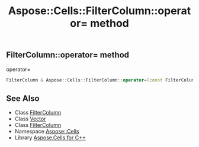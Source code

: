 ﻿---
title: Aspose::Cells::FilterColumn::operator= method
linktitle: operator=
second_title: Aspose.Cells for C++ API Reference
description: 'Aspose::Cells::FilterColumn::operator= method. operator= in C++.'
type: docs
weight: 300
url: /cpp/aspose.cells/filtercolumn/operator_asm/
---
## FilterColumn::operator= method


operator=

```cpp
FilterColumn & Aspose::Cells::FilterColumn::operator=(const FilterColumn &src)
```

## See Also

* Class [FilterColumn](../)
* Class [Vector](../../vector/)
* Class [FilterColumn](../)
* Namespace [Aspose::Cells](../../)
* Library [Aspose.Cells for C++](../../../)

